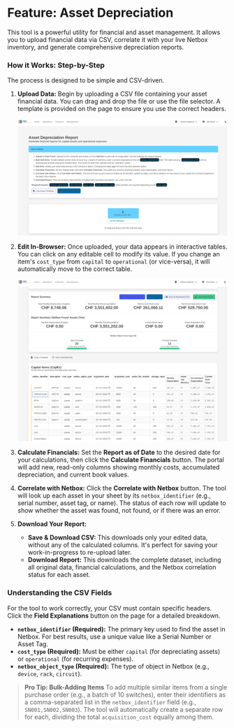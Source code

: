 # Feature: Asset Depreciation

This tool is a powerful utility for financial and asset management. It allows you to upload financial data via CSV, correlate it with your live Netbox inventory, and generate comprehensive depreciation reports.

### How it Works: Step-by-Step

The process is designed to be simple and CSV-driven.

1.  **Upload Data:** Begin by uploading a CSV file containing your asset financial data. You can drag and drop the file or use the file selector. A template is provided on the page to ensure you use the correct headers.

    ![Screenshot: The CSV upload area on the Depreciation page.](./img/depreciation_csv.png)

2.  **Edit In-Browser:** Once uploaded, your data appears in interactive tables. You can click on any editable cell to modify its value. If you change an item's `cost_type` from `capital` to `operational` (or vice-versa), it will automatically move to the correct table.

    ![Screenshot: The in-browser table editor showing both Capital (CapEx) and Operational (OpEx) items.](./img/depreciation_edit.png)

3.  **Calculate Financials:** Set the **Report as of Date** to the desired date for your calculations, then click the **Calculate Financials** button. The portal will add new, read-only columns showing monthly costs, accumulated depreciation, and current book values.

4.  **Correlate with Netbox:** Click the **Correlate with Netbox** button. The tool will look up each asset in your sheet by its `netbox_identifier` (e.g., serial number, asset tag, or name). The status of each row will update to show whether the asset was found, not found, or if there was an error.

5.  **Download Your Report:**
    *   **Save & Download CSV:** This downloads only your edited data, without any of the calculated columns. It's perfect for saving your work-in-progress to re-upload later.
    *   **Download Report:** This downloads the complete dataset, including all original data, financial calculations, and the Netbox correlation status for each asset.

### Understanding the CSV Fields

For the tool to work correctly, your CSV must contain specific headers. Click the **Field Explanations** button on the page for a detailed breakdown.

*   **`netbox_identifier` (Required):** The primary key used to find the asset in Netbox. For best results, use a unique value like a Serial Number or Asset Tag.
*   **`cost_type` (Required):** Must be either `capital` (for depreciating assets) or `operational` (for recurring expenses).
*   **`netbox_object_type` (Required):** The type of object in Netbox (e.g., `device`, `rack`, `circuit`).

> **Pro Tip: Bulk-Adding Items**
> To add multiple similar items from a single purchase order (e.g., a batch of 10 switches), enter their identifiers as a comma-separated list in the `netbox_identifier` field (e.g., `SN001,SN002,SN003`). The tool will automatically create a separate row for each, dividing the total `acquisition_cost` equally among them.
